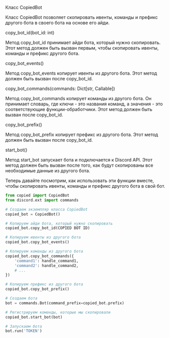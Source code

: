 Класс CopiedBot

Класс CopiedBot позволяет скопировать ивенты, команды и префикс другого бота в своего бота на основе его айди.

copy_bot_id(bot_id: int)

Метод copy_bot_id принимает айди бота, который нужно скопировать. Этот метод должен быть вызван первым, чтобы скопировать ивенты, команды и префикс другого бота.

copy_bot_events()

Метод copy_bot_events копирует ивенты из другого бота. Этот метод должен быть вызван после copy_bot_id.

copy_bot_commands(commands: Dict[str, Callable])

Метод copy_bot_commands копирует команды из другого бота. Он принимает словарь, где ключи - это названия команд, а значения - это соответствующие функции-обработчики. Этот метод должен быть вызван после copy_bot_id.

copy_bot_prefix()

Метод copy_bot_prefix копирует префикс из другого бота. Этот метод должен быть вызван после copy_bot_id.

start_bot()

Метод start_bot запускает бота и подключается к Discord API. Этот метод должен быть вызван после того, как будут скопированы все необходимые данные из другого бота.

Теперь давайте посмотрим, как использовать эти функции вместе, чтобы скопировать ивенты, команды и префикс другого бота в свой бот.

```py
from copied import CopiedBot
from discord.ext import commands

# Создаем экземпляр класса CopiedBot
copied_bot = CopiedBot()

# Копируем айди бота, который нужно скопировать
copied_bot.copy_bot_id(COPIED BOT ID)

# Копируем ивенты из другого бота
copied_bot.copy_bot_events()

# Копируем команды из другого бота
copied_bot.copy_bot_commands({
    'command1': handle_command1,
    'command2': handle_command2,
    # ...
})

# Копируем префикс из другого бота
copied_bot.copy_bot_prefix()

# Создаем бота
bot = commands.Bot(command_prefix=copied_bot.prefix)

# Регистрируем команды, которые мы скопировали
copied_bot.start_bot(bot)

# Запускаем бота
bot.run('TOKEN')

